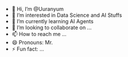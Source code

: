 - 👋 Hi, I’m @Uuranyum
- 👀 I’m interested in Data Science and AI Stuffs
- 🌱 I’m currently learning AI Agents
- 💞️ I’m looking to collaborate on ...
- 📫 How to reach me ...
- 😄 Pronouns: Mr.
- ⚡ Fun fact: ...

<!---
Uuranyum/Uuranyum is a ✨ special ✨ repository because its `README.md` (this file) appears on your GitHub profile.
You can click the Preview link to take a look at your changes.
--->
